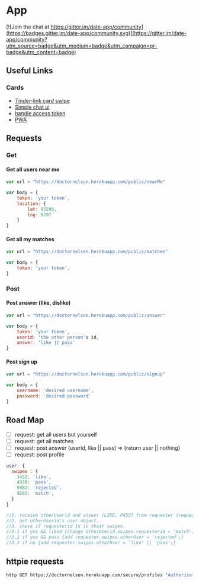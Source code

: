 # App

[![Join the chat at https://gitter.im/date-app/community](https://badges.gitter.im/date-app/community.svg)](https://gitter.im/date-app/community?utm_source=badge&utm_medium=badge&utm_campaign=pr-badge&utm_content=badge)

## Useful Links

### Cards


- [Tinder-link card swipe](https://codepen.io/suez/pen/MaeVBy)
- [Simple chat ui](https://codepen.io/sajadhsm/pen/odaBdd)
- [handle access token](https://stormpath.com/blog/where-to-store-your-jwts-cookies-vs-html5-web-storage)
- [PWA](https://codelabs.developers.google.com/codelabs/your-first-pwapp/#6)

## Requests

### Get

#### Get all users near me

```js
var url = "https://doctornelson.herokuapp.com/public/nearMe"

var body = {
    token: 'your token',
    location: {
        lat: 93298,
        lng: 9207
    }
}
```

#### Get all my matches

```js
var url = "https://doctornelson.herokuapp.com/public/matches"

var body = {
    token: 'your token',
}
```

### Post

#### Post answer (like, dislike)

```js
var url = "https://doctornelson.herokuapp.com/public/answer"

var body = {
    token: 'your token',
    userid: 'the other person's id,
    answer: 'like || pass'
}
```

#### Post sign up

```js
var url = "https://doctornelson.herokuapp.com/public/signup"

var body = {
    username: 'desired username', 
    password: 'desired password'
}
```

## Road Map

- [ ] request: get all users but yourself
- [ ] request: get all matches
- [ ] request: post answer (userid, like || pass) => {return user || nothing}
- [ ] request: post profile

```js
user: {
  swipes : {
    3452: 'like',
    4938: 'pass',
    9382: 'rejected',
    9283: 'match',
  }  
}

//1. receive otherUserid and answer (LIKE, PASS) from requester (requesterid)
//2. get otherUserid's user object.
//3. check if requesterid is in their swipes.
//3.1 if yes && liked {change otherUserid.swipes.requesterid = 'match'; add requester.swipes.otherUser = 'match';}
//3.2 if yes && pass {add requester.swipes.otherUser = 'rejected';}
//3.3 if no {add requester.swipes.otherUser = 'like' || 'pass';}
```

## httpie requests

```bash
http GET https://doctornelson.herokuapp.com/secure/profiles "Authorization: Bearer <token>"
```
